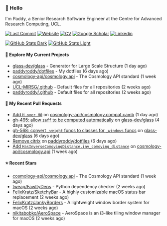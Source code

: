 ### 👋 Hello

I'm Paddy, a Senior Research Software Engineer at the Centre for Advanced
Research Computing, UCL.

[![Last Commit](https://img.shields.io/github/last-commit/paddyroddy/paddyroddy/main?label=updated)](https://github.com/paddyroddy)
[![Website](https://img.shields.io/badge/GitHub%20Pages-222?logo=githubpages&logoColor=fff&style=for-the-badge&style=flat)](https://paddyroddy.github.io)
[![CV](https://img.shields.io/badge/CV-PDF-pink.svg)](https://paddyroddy.github.io/cv)
[![Google Scholar](https://img.shields.io/badge/Google%20Scholar-4285F4?logo=googlescholar&logoColor=fff&style=for-the-badge&style=flat)](https://scholar.google.com/citations?user=OFigHUwAAAAJ)
[![Linkedin](https://img.shields.io/badge/LinkedIn-0A66C2?logo=linkedin&logoColor=fff&style=for-the-badge&style=flat)](https://www.linkedin.com/in/patrickjamesroddy)

[![GitHub Stats Dark](https://github-readme-stats-paddyroddy.vercel.app/api?username=paddyroddy&disable_animations=true&hide_border=true&hide_title=true&include_all_commits=true&rank_icon=github&show=prs_merged,reviews&show_icons=true&theme=tokyonight)](https://github.com/paddyroddy/paddyroddy#gh-dark-mode-only)
[![GitHub Stats Light](https://github-readme-stats-paddyroddy.vercel.app/api?username=paddyroddy&disable_animations=true&hide_border=true&hide_title=true&include_all_commits=true&rank_icon=github&show=prs_merged,reviews&show_icons=true&theme=default)](https://github.com/paddyroddy/paddyroddy#gh-light-mode-only)

#### 👷 Explore My Current Projects

- [glass-dev/glass](https://github.com/glass-dev/glass) - Generator for Large Scale Structure
  (1 day ago)
- [paddyroddy/dotfiles](https://github.com/paddyroddy/dotfiles) - My dotfiles
  (6 days ago)
- [cosmology-api/cosmology.api](https://github.com/cosmology-api/cosmology.api) - The Cosmology API standard
  (1 week ago)
- [UCL-MIRSG/.github](https://github.com/UCL-MIRSG/.github) - Default files for all repositories
  (2 weeks ago)
- [paddyroddy/.github](https://github.com/paddyroddy/.github) - Default files for all repositories
  (2 weeks ago)

#### 🔨 My Recent Pull Requests

- [Add `H_over_H0`](https://github.com/cosmology-api/cosmology.compat.camb/pull/47) on [cosmology-api/cosmology.compat.camb](https://github.com/cosmology-api/cosmology.compat.camb)
  (1 day ago)
- [gh-495: allow `zeff` to be computed automatically](https://github.com/glass-dev/glass/pull/590) on [glass-dev/glass](https://github.com/glass-dev/glass)
  (4 days ago)
- [gh-568: convert `_weight` funcs to classes for `_windows` funcs](https://github.com/glass-dev/glass/pull/589) on [glass-dev/glass](https://github.com/glass-dev/glass)
  (6 days ago)
- [Remove citrix](https://github.com/paddyroddy/dotfiles/pull/43) on [paddyroddy/dotfiles](https://github.com/paddyroddy/dotfiles)
  (6 days ago)
- [Add `HasInverseComovingDistance.inv_comoving_distance`](https://github.com/cosmology-api/cosmology.api/pull/115) on [cosmology-api/cosmology.api](https://github.com/cosmology-api/cosmology.api)
  (1 week ago)

#### ⭐ Recent Stars

- [cosmology-api/cosmology.api](https://github.com/cosmology-api/cosmology.api) - The Cosmology API standard
  (1 week ago)
- [tweag/FawltyDeps](https://github.com/tweag/FawltyDeps) - Python dependency checker
  (2 weeks ago)
- [FelixKratz/SketchyBar](https://github.com/FelixKratz/SketchyBar) - A highly customizable macOS status bar replacement
  (2 weeks ago)
- [FelixKratz/JankyBorders](https://github.com/FelixKratz/JankyBorders) - A lightweight window border system for macOS
  (2 weeks ago)
- [nikitabobko/AeroSpace](https://github.com/nikitabobko/AeroSpace) - AeroSpace is an i3-like tiling window manager for macOS
  (2 weeks ago)
